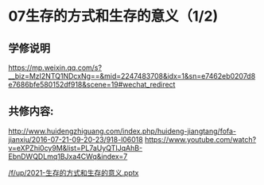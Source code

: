 # 07生存的方式和生存的意义（1/2)

## 学修说明

<https://mp.weixin.qq.com/s?__biz=MzI2NTQ1NDcxNg==&mid=2247483708&idx=1&sn=e7462eb0207d8e7686bfe580152df918&scene=19#wechat_redirect>


## 共修内容: 

<http://www.huidengzhiguang.com/index.php/huideng-jiangtang/fofa-jianxiu/2016-07-21-09-20-23/918-l06018>
<https://www.youtube.com/watch?v=eXPZhi0cy9M&list=PL7aUyQTIJqAhB-EbnDWQDLmq1BJxa4CWq&index=7>

[/f/up/2021-生存的方式和生存的意义.pptx](http://huidengchanxiu.net/hdv/f/up/2021-生存的方式和生存的意义.pptx)